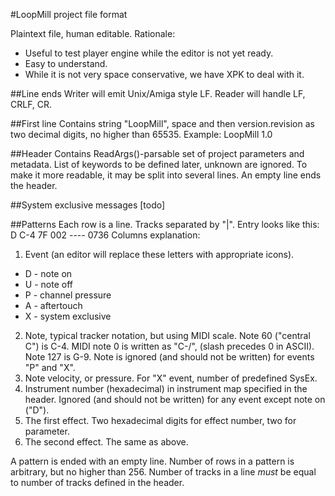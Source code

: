 #LoopMill project file format

Plaintext file, human editable. Rationale:
* Useful to test player engine while the editor is not yet ready.
* Easy to understand.
* While it is not very space conservative, we have XPK to deal with it.

##Line ends
Writer will emit Unix/Amiga style LF. Reader will handle LF, CRLF, CR.

##First line
Contains string "LoopMill", space and then version.revision as two decimal digits, no higher than 65535. Example:
 LoopMill 1.0
 
##Header
Contains ReadArgs()-parsable set of project parameters and metadata. List of keywords to be defined later, unknown are ignored.
To make it more readable, it may be split into several lines. An empty line ends the header.

##System exclusive messages
[todo]

##Patterns
Each row is a line. Tracks separated by "|". Entry looks like this:
 D C-4 7F 002 ---- 0736
Columns explanation:
1. Event (an editor will replace these letters with appropriate icons).
  * D - note on
  * U - note off
  * P - channel pressure
  * A - aftertouch
  * X - system exclusive
2. Note, typical tracker notation, but using MIDI scale. Note 60 ("central C") is C-4. MIDI note 0 is written as "C-/", (slash precedes 0 in ASCII). Note 127 is G-9. Note is ignored (and should not be written) for events "P" and "X".
3. Note velocity, or pressure. For "X" event, number of predefined SysEx.
4. Instrument number (hexadecimal) in instrument map specified in the header. Ignored (and should not be written) for any event except note on ("D").
5. The first effect. Two hexadecimal digits for effect number, two for parameter.
6. The second effect. The same as above.

A pattern is ended with an empty line. Number of rows in a pattern is arbitrary, but no higher than 256. Number of tracks in a line *must* be equal to number of tracks defined in the header.
